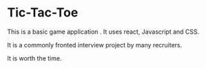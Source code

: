 # Tic-Tac-Toe

This is a basic game application . It uses react, Javascript and CSS.

It is a commonly fronted interview project by many recruiters. 

It is worth the time.